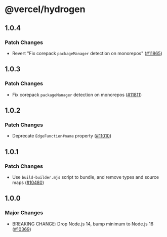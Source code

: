 # @vercel/hydrogen

## 1.0.4

### Patch Changes

- Revert "Fix corepack `packageManager` detection on monorepos" ([#11865](https://github.com/khulnasoft/devkit/pull/11865))

## 1.0.3

### Patch Changes

- Fix corepack `packageManager` detection on monorepos ([#11811](https://github.com/khulnasoft/devkit/pull/11811))

## 1.0.2

### Patch Changes

- Deprecate `EdgeFunction#name` property ([#11010](https://github.com/khulnasoft/devkit/pull/11010))

## 1.0.1

### Patch Changes

- Use `build-builder.mjs` script to bundle, and remove types and source maps ([#10480](https://github.com/khulnasoft/devkit/pull/10480))

## 1.0.0

### Major Changes

- BREAKING CHANGE: Drop Node.js 14, bump minimum to Node.js 16 ([#10369](https://github.com/khulnasoft/devkit/pull/10369))
